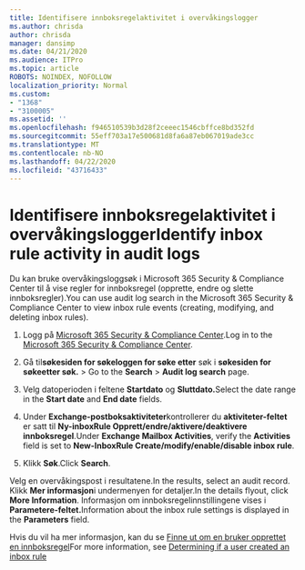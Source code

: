 ```yaml
---
title: Identifisere innboksregelaktivitet i overvåkingslogger
ms.author: chrisda
author: chrisda
manager: dansimp
ms.date: 04/21/2020
ms.audience: ITPro
ms.topic: article
ROBOTS: NOINDEX, NOFOLLOW
localization_priority: Normal
ms.custom:
- "1368"
- "3100005"
ms.assetid: ''
ms.openlocfilehash: f946510539b3d28f2ceeec1546cbffce8bd352fd
ms.sourcegitcommit: 55eff703a17e500681d8fa6a87eb067019ade3cc
ms.translationtype: MT
ms.contentlocale: nb-NO
ms.lasthandoff: 04/22/2020
ms.locfileid: "43716433"
---
```

# <a name="identify-inbox-rule-activity-in-audit-logs"></a><span data-ttu-id="068e1-102">Identifisere innboksregelaktivitet i overvåkingslogger</span><span class="sxs-lookup"><span data-stu-id="068e1-102">Identify inbox rule activity in audit logs</span></span>

<span data-ttu-id="068e1-103">Du kan bruke overvåkingsloggsøk i Microsoft 365 Security & Compliance Center til å vise regler for innboksregel (opprette, endre og slette innboksregler).</span><span class="sxs-lookup"><span data-stu-id="068e1-103">You can use audit log search in the Microsoft 365 Security & Compliance Center to view inbox rule events (creating, modifying, and deleting inbox rules).</span></span>

1. <span data-ttu-id="068e1-104">Logg på [Microsoft 365 Security & Compliance Center](https://protection.office.com/).</span><span class="sxs-lookup"><span data-stu-id="068e1-104">Log in to the [Microsoft 365 Security & Compliance Center](https://protection.office.com/).</span></span>

2. <span data-ttu-id="068e1-105">Gå til**søkesiden for søkeloggen for søke etter** søk i **søkesiden for søkeetter søk.** > </span><span class="sxs-lookup"><span data-stu-id="068e1-105">Go to the **Search** > **Audit log search** page.</span></span>

3. <span data-ttu-id="068e1-106">Velg datoperioden i feltene **Startdato** og **Sluttdato.**</span><span class="sxs-lookup"><span data-stu-id="068e1-106">Select the date range in the **Start date** and **End date** fields.</span></span>

4. <span data-ttu-id="068e1-107">Under **Exchange-postboksaktiviteter**kontrollerer du **aktiviteter-feltet** er satt til **Ny-inboxRule Opprett/endre/aktivere/deaktivere innboksregel**.</span><span class="sxs-lookup"><span data-stu-id="068e1-107">Under **Exchange Mailbox Activities**, verify the **Activities** field is set to **New-InboxRule Create/modify/enable/disable inbox rule**.</span></span>

5. <span data-ttu-id="068e1-108">Klikk **Søk**.</span><span class="sxs-lookup"><span data-stu-id="068e1-108">Click **Search**.</span></span>

<span data-ttu-id="068e1-109">Velg en overvåkingspost i resultatene.</span><span class="sxs-lookup"><span data-stu-id="068e1-109">In the results, select an audit record.</span></span> <span data-ttu-id="068e1-110">Klikk **Mer informasjon**i undermenyen for detaljer.</span><span class="sxs-lookup"><span data-stu-id="068e1-110">In the details flyout, click **More Information**.</span></span> <span data-ttu-id="068e1-111">Informasjon om innboksregelinnstillingene vises i **Parametere-feltet.**</span><span class="sxs-lookup"><span data-stu-id="068e1-111">Information about the inbox rule settings is displayed in the **Parameters** field.</span></span>

<span data-ttu-id="068e1-112">Hvis du vil ha mer informasjon, kan du se [Finne ut om en bruker opprettet en innboksregel](https://docs.microsoft.com//office365/securitycompliance/auditing-troubleshooting-scenarios#determining-if-a-user-created-an-inbox-rule)</span><span class="sxs-lookup"><span data-stu-id="068e1-112">For more information, see [Determining if a user created an inbox rule](https://docs.microsoft.com//office365/securitycompliance/auditing-troubleshooting-scenarios#determining-if-a-user-created-an-inbox-rule)</span></span>
